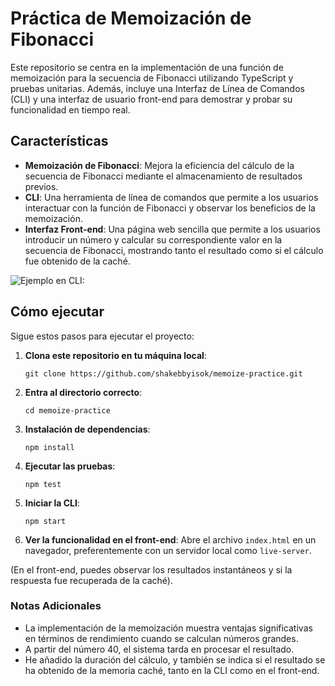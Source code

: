 
# Práctica de Memoización de Fibonacci

Este repositorio se centra en la implementación de una función de memoización para la secuencia de Fibonacci utilizando TypeScript y pruebas unitarias. Además, incluye una Interfaz de Línea de Comandos (CLI) y una interfaz de usuario front-end para demostrar y probar su funcionalidad en tiempo real.

## Características

- **Memoización de Fibonacci**: Mejora la eficiencia del cálculo de la secuencia de Fibonacci mediante el almacenamiento de resultados previos.
- **CLI**: Una herramienta de línea de comandos que permite a los usuarios interactuar con la función de Fibonacci y observar los beneficios de la memoización.
- **Interfaz Front-end**: Una página web sencilla que permite a los usuarios introducir un número y calcular su correspondiente valor en la secuencia de Fibonacci, mostrando tanto el resultado como si el cálculo fue obtenido de la caché.

![Ejemplo en CLI:](https://i.imgur.com/3Knn9Mw.jpg)



## Cómo ejecutar

Sigue estos pasos para ejecutar el proyecto:

1. **Clona este repositorio en tu máquina local**:
   ```
   git clone https://github.com/shakebbyisok/memoize-practice.git
   ```
   
2. **Entra al directorio correcto**:
   ```
   cd memoize-practice
   ```
   
3. **Instalación de dependencias**:
   ```
   npm install
   ```
   
4. **Ejecutar las pruebas**:
   ```
   npm test
   ```
   
5. **Iniciar la CLI**:
   ```
   npm start
   ```
   
6. **Ver la funcionalidad en el front-end**:
   Abre el archivo `index.html` en un navegador, preferentemente con un servidor local como `live-server`.

(En el front-end, puedes observar los resultados instantáneos y si la respuesta fue recuperada de la caché).

### Notas Adicionales
- La implementación de la memoización muestra ventajas significativas en términos de rendimiento cuando se calculan números grandes.
- A partir del número 40, el sistema tarda en procesar el resultado.
- He añadido la duración del cálculo, y también se indica si el resultado se ha obtenido de la memoria caché, tanto en la CLI como en el front-end.
